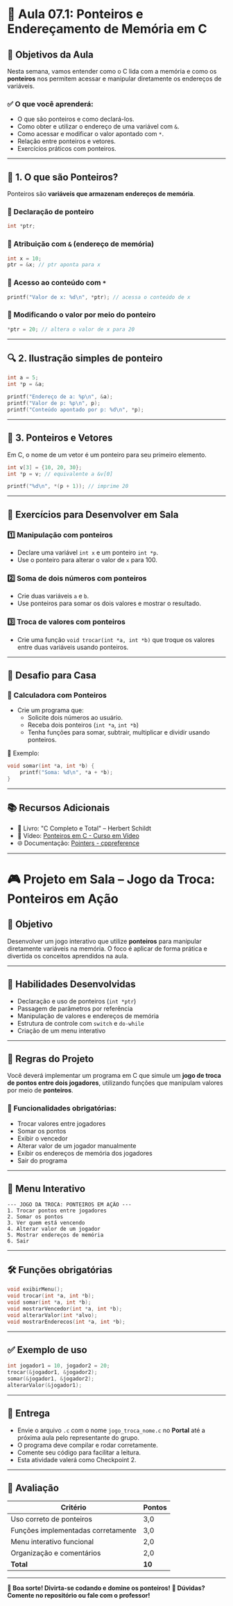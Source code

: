 # 🚀 Aula 07.1: Ponteiros e Endereçamento de Memória em C

## 📌 Objetivos da Aula
Nesta semana, vamos entender como o C lida com a memória e como os **ponteiros** nos permitem acessar e manipular diretamente os endereços de variáveis.

### ✅ O que você aprenderá:
- O que são ponteiros e como declará-los.
- Como obter e utilizar o endereço de uma variável com `&`.
- Como acessar e modificar o valor apontado com `*`.
- Relação entre ponteiros e vetores.
- Exercícios práticos com ponteiros.

---

## 📖 1. O que são Ponteiros?
Ponteiros são **variáveis que armazenam endereços de memória**.

### 📌 Declaração de ponteiro
```c
int *ptr;
```

### 📌 Atribuição com `&` (endereço de memória)
```c
int x = 10;
ptr = &x; // ptr aponta para x
```

### 📌 Acesso ao conteúdo com `*`
```c
printf("Valor de x: %d\n", *ptr); // acessa o conteúdo de x
```

### 📌 Modificando o valor por meio do ponteiro
```c
*ptr = 20; // altera o valor de x para 20
```

---

## 🔍 2. Ilustração simples de ponteiro
```c
int a = 5;
int *p = &a;

printf("Endereço de a: %p\n", &a);
printf("Valor de p: %p\n", p);
printf("Conteúdo apontado por p: %d\n", *p);
```

---

## 🔁 3. Ponteiros e Vetores
Em C, o nome de um vetor é um ponteiro para seu primeiro elemento.
```c
int v[3] = {10, 20, 30};
int *p = v; // equivalente a &v[0]

printf("%d\n", *(p + 1)); // imprime 20
```

---

## 📝 Exercícios para Desenvolver em Sala

### 1️⃣ Manipulação com ponteiros
- Declare uma variável `int x` e um ponteiro `int *p`.
- Use o ponteiro para alterar o valor de `x` para 100.

### 2️⃣ Soma de dois números com ponteiros
- Crie duas variáveis `a` e `b`.
- Use ponteiros para somar os dois valores e mostrar o resultado.

### 3️⃣ Troca de valores com ponteiros
- Crie uma função `void trocar(int *a, int *b)` que troque os valores entre duas variáveis usando ponteiros.

---

## 🎯 Desafio para Casa

### 📌 Calculadora com Ponteiros
- Crie um programa que:
  - Solicite dois números ao usuário.
  - Receba dois ponteiros (`int *a`, `int *b`)
  - Tenha funções para somar, subtrair, multiplicar e dividir usando ponteiros.

📌 Exemplo:
```c
void somar(int *a, int *b) {
    printf("Soma: %d\n", *a + *b);
}
```

---

## 📚 Recursos Adicionais
- 📘 Livro: "C Completo e Total" – Herbert Schildt
- 🎥 Vídeo: [Ponteiros em C - Curso em Vídeo](https://www.youtube.com/watch?v=2V7V6sH1EZs)
- 🌐 Documentação: [Pointers - cppreference](https://en.cppreference.com/w/c/language/pointer)

---

# 🎮 Projeto em Sala – Jogo da Troca: Ponteiros em Ação

## 🎯 Objetivo
Desenvolver um jogo interativo que utilize **ponteiros** para manipular diretamente variáveis na memória. O foco é aplicar de forma prática e divertida os conceitos aprendidos na aula.

---

## 🧠 Habilidades Desenvolvidas
- Declaração e uso de ponteiros (`int *ptr`)
- Passagem de parâmetros por referência
- Manipulação de valores e endereços de memória
- Estrutura de controle com `switch` e `do-while`
- Criação de um menu interativo

---

## 📝 Regras do Projeto
Você deverá implementar um programa em C que simule um **jogo de troca de pontos entre dois jogadores**, utilizando funções que manipulam valores por meio de **ponteiros**.

### 🧩 Funcionalidades obrigatórias:
- Trocar valores entre jogadores
- Somar os pontos
- Exibir o vencedor
- Alterar valor de um jogador manualmente
- Exibir os endereços de memória dos jogadores
- Sair do programa

---

## 🧭 Menu Interativo
```
--- JOGO DA TROCA: PONTEIROS EM AÇÃO ---
1. Trocar pontos entre jogadores
2. Somar os pontos
3. Ver quem está vencendo
4. Alterar valor de um jogador
5. Mostrar endereços de memória
6. Sair
```

---

## 🛠️ Funções obrigatórias
```c
void exibirMenu();
void trocar(int *a, int *b);
void somar(int *a, int *b);
void mostrarVencedor(int *a, int *b);
void alterarValor(int *alvo);
void mostrarEnderecos(int *a, int *b);
```

---

## ✅ Exemplo de uso
```c
int jogador1 = 10, jogador2 = 20;
trocar(&jogador1, &jogador2);
somar(&jogador1, &jogador2);
alterarValor(&jogador1);
```

---

## 📎 Entrega
- Envie o arquivo `.c` com o nome `jogo_troca_nome.c` no **Portal** até a próxima aula pelo representante do grupo.
- O programa deve compilar e rodar corretamente.
- Comente seu código para facilitar a leitura.
- Esta atividade valerá como Checkpoint 2.

---

## 🧮 Avaliação
| Critério                         | Pontos |
|---------------------------------|--------|
| Uso correto de ponteiros        | 3,0    |
| Funções implementadas corretamente | 3,0 |
| Menu interativo funcional       | 2,0    |
| Organização e comentários       | 2,0    |
| **Total**                       | **10** |

---


**🚀 Boa sorte! Divirta-se codando e domine os ponteiros!**
**💬 Dúvidas? Comente no repositório ou fale com o professor!**

